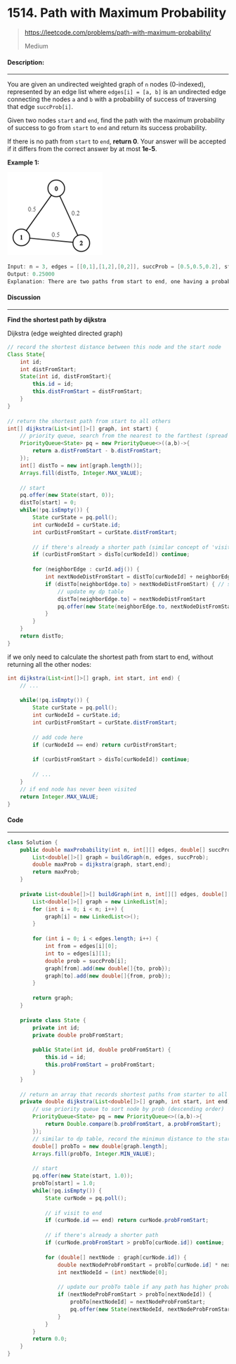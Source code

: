 # 1514. Path with Maximum Probability

> https://leetcode.com/problems/path-with-maximum-probability/
>
> Medium

#### Description:

---

You are given an undirected weighted graph of `n` nodes (0-indexed), represented by an edge list where `edges[i] = [a, b]` is an undirected edge connecting the nodes `a` and `b` with a probability of success of traversing that edge `succProb[i]`.

Given two nodes `start` and `end`, find the path with the maximum probability of success to go from `start` to `end` and return its success probability.

If there is no path from `start` to `end`, **return 0**. Your answer will be accepted if it differs from the correct answer by at most **1e-5**.



**Example 1:**

<img src="assets/image-20220921103832469.png" alt="image-20220921103832469" style="zoom:50%;" />

```Java
Input: n = 3, edges = [[0,1],[1,2],[0,2]], succProb = [0.5,0.5,0.2], start = 0, end = 2
Output: 0.25000
Explanation: There are two paths from start to end, one having a probability of success = 0.2 and the other has 0.5 * 0.5 = 0.25.
```



#### Discussion

---

**Find the shortest path by dijkstra**

Dijkstra (edge weighted directed graph)

```java
// record the shortest distance between this node and the start node
Class State{
    int id;
    int distFromStart;
    State(int id, distFromStart){
        this.id = id;
        this.distFromStart = distFromStart;
    }
}

// return the shortest path from start to all others
int[] dijkstra(List<int[]>[] graph, int start) {
    // priority queue, search from the nearest to the farthest (spread from the center). The concept is just like top-down search in a binary tree.
    PriorityQueue<State> pq = new PriorityQueue<>((a,b)->{
        return a.distFromStart - b.distFromStart;
    });
    int[] distTo = new int[graph.length()];
    Arrays.fill(distTo, Integer.MAX_VALUE);
    
    // start
    pq.offer(new State(start, 0));
    distTo[start] = 0;
    while(!pq.isEmpty()) {
        State curState = pq.poll();
        int curNodeId = curState.id;
        int curDistFromStart = curState.distFromStart;
        
        // if there's already a shorter path (similar concept of 'visited' in prim/bfs algorithm)
        if (curDistFromStart > disTo[curNodeId]) continue;
        
        for (neighborEdge : curId.adj()) {
            int nextNodeDistFromStart = distTo[curNodeId] + neighborEdge.weight;
            if (distTo[neighborEdge.to] > nextNodeDistFromStart) { // somethine like: if the node is not visited.
                // update my dp table
                distTo[neighborEdge.to] = nextNodeDistFromStart
                pq.offer(new State(neighborEdge.to, nextNodeDistFromStart));
            }
        }
    }
    return distTo;
}

```

if we only need to calculate the shortest path from start to end, without returning all the other nodes:

```java
int dijkstra(List<int[]>[] graph, int start, int end) {
    // ...
        
    while(!pq.isEmpty()) {
        State curState = pq.poll();
        int curNodeId = curState.id;
        int curDistFromStart = curState.distFromStart;
        
        // add code here
        if (curNodeId == end) return curDistFromStart;
        
        if (curDistFromStart > disTo[curNodeId]) continue;
        
        // ...
    }
    // if end node has never been visited
    return Integer.MAX_VALUE;
}
```



#### Code

----

```Java
class Solution {
    public double maxProbability(int n, int[][] edges, double[] succProb, int start, int end) {
        List<double[]>[] graph = buildGraph(n, edges, succProb);
        double maxProb = dijkstra(graph, start,end);
        return maxProb;
    }
    
    private List<double[]>[] buildGraph(int n, int[][] edges, double[] succProb) {
        List<double[]>[] graph = new LinkedList[n];
        for (int i = 0; i < n; i++) {
            graph[i] = new LinkedList<>();
        }
        
        for (int i = 0; i < edges.length; i++) {
            int from = edges[i][0];
            int to = edges[i][1];
            double prob = succProb[i];
            graph[from].add(new double[]{to, prob});
            graph[to].add(new double[]{from, prob});
        }
        
        return graph;
    }
    
    private class State {
        private int id;
        private double probFromStart;
        
        public State(int id, double probFromStart) {
            this.id = id;
            this.probFromStart = probFromStart;
        }
    }
    
    // return an array that records shortest paths from starter to all the others
    private double dijkstra(List<double[]>[] graph, int start, int end) {
        // use priority queue to sort node by prob (descending order)
        PriorityQueue<State> pq = new PriorityQueue<>((a,b)->{
            return Double.compare(b.probFromStart, a.probFromStart);
        });
        // similar to dp table, record the minimun distance to the start node
        double[] probTo = new double[graph.length];
        Arrays.fill(probTo, Integer.MIN_VALUE);
        
        // start
        pq.offer(new State(start, 1.0));
        probTo[start] = 1.0;
        while(!pq.isEmpty()) {
            State curNode = pq.poll();
            
            // if visit to end
            if (curNode.id == end) return curNode.probFromStart;
            
            // if there's already a shorter path
            if (curNode.probFromStart > probTo[curNode.id]) continue;
            
            for (double[] nextNode : graph[curNode.id]) {
                double nextNodeProbFromStart = probTo[curNode.id] * nextNode[1];
                int nextNodeId = (int) nextNode[0];
                
                // update our probTo table if any path has higher probability
                if (nextNodeProbFromStart > probTo[nextNodeId]) {
                    probTo[nextNodeId] = nextNodeProbFromStart;
                    pq.offer(new State(nextNodeId, nextNodeProbFromStart));
                }
            }
        }
        return 0.0;
    }  
}
```

 
